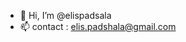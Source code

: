 - 👋 Hi, I’m @elispadsala
- 📫 contact : elis.padshala@gmail.com

<!---
elispadsala/elispadsala is a ✨ special ✨ repository because its `README.md` (this file) appears on your GitHub profile.
You can click the Preview link to take a look at your changes.
--->
